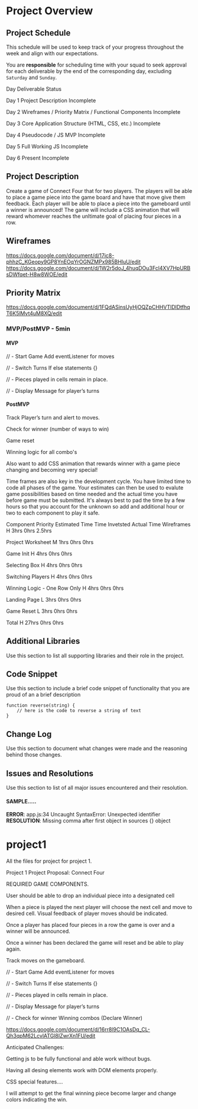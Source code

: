 # Project Overview

## Project Schedule

This schedule will be used to keep track of your progress throughout the week and align with our expectations.  

You are **responsible** for scheduling time with your squad to seek approval for each deliverable by the end of the corresponding day, excluding `Saturday` and `Sunday`.

Day	Deliverable	Status

Day 1	Project Description	Incomplete

Day 2	Wireframes / Priority Matrix / Functional Components	Incomplete

Day 3	Core Application Structure (HTML, CSS, etc.)	Incomplete

Day 4	Pseudocode / JS MVP	Incomplete

Day 5	Full Working JS	Incomplete

Day 6	Present	Incomplete


## Project Description

Create a game of Connect Four that for two players. The players will be able to place a game piece into the game board and have that move give them feedback. Each player will be able to place a piece into the gameboard until a winner is announced! The game will include a CSS animation that will reward whomever reaches the unltimate goal of placing four pieces in a row.

## Wireframes

https://docs.google.com/document/d/17ic8-phhzC_KGeopy9GP8YnEOqYrOGNZMPx985BHIuU/edit
https://docs.google.com/document/d/1W2r5doJ_4huqDOu3Fcl4XV7HpURBsDWfqet-H8w8WOE/edit

## Priority Matrix

https://docs.google.com/document/d/1FQdASinsUyHjOQZpCHHVTIDlDtfhqT6K5lMvt4uM8XQ/edit 

### MVP/PostMVP - 5min


#### MVP 


// - Start Game
Add eventListener for moves


// - Switch Turns
If else statements {}


// - Pieces played in cells remain in place.


// - Display Message for player’s turns






#### PostMVP 

Track Player’s turn and alert to moves.

Check for winner (number of ways to win)

Game reset

Winning logic for all combo's

Also want to add CSS animation that rewards winner with a game piece changing and becoming very special!





Time frames are also key in the development cycle.  You have limited time to code all phases of the game.  Your estimates can then be used to evalute game possibilities based on time needed and the actual time you have before game must be submitted. It's always best to pad the time by a few hours so that you account for the unknown so add and additional hour or two to each component to play it safe.

Component	Priority	Estimated Time	Time Invetsted	Actual Time
Wireframes	H	3hrs	0hrs	2.5hrs

Project Worksheet	M	1hrs	0hrs	0hrs

Game Init	H	4hrs	0hrs	0hrs

Selecting Box	H	4hrs	0hrs	0hrs

Switching Players	H	4hrs	0hrs	0hrs

Winning Logic - One Row Only	H	4hrs	0hrs	0hrs

Landing Page	L	3hrs	0hrs	0hrs

Game Reset	L	3hrs	0hrs	0hrs

Total	H	27hrs	0hrs	0hrs



## Additional Libraries
 Use this section to list all supporting libraries and their role in the project. 

## Code Snippet

Use this section to include a brief code snippet of functionality that you are proud of an a brief description  

```
function reverse(string) {
	// here is the code to reverse a string of text
}
```

## Change Log
 Use this section to document what changes were made and the reasoning behind those changes.  

## Issues and Resolutions
 Use this section to list of all major issues encountered and their resolution.

#### SAMPLE.....
**ERROR**: app.js:34 Uncaught SyntaxError: Unexpected identifier                                
**RESOLUTION**: Missing comma after first object in sources {} object




# project1
All the files for project for project 1.

Project 1
Project Proposal:
Connect Four

REQUIRED GAME COMPONENTS.

User should be able to drop an individual piece into a designated cell
 
When a piece is played the next player will choose the next cell and move to desired cell.
Visual feedback of player moves should be indicated.

Once a player has placed four pieces in a row the game is over and a winner will be announced.
		 
Once a winner has been declared the game will reset and be able to play again.



Track moves on the gameboard.


				
// - Start Game
Add eventListener for moves

// - Switch Turns
If else statements {}

// - Pieces played in cells remain in place.

// - Display Message for player’s turns



// - Check for winner
Winning combos (Declare Winner)

https://docs.google.com/document/d/16rr8l9C1OAsDq_CL-Qh3qpM62LcvlATGl8IZwrXn1FU/edit

Anticipated Challenges:

  Getting js to be fully functional and able work without bugs.
  
  Having all desing elements work with DOM elements properly.
  
 CSS special features....
 
 I will attempt to get the final winning piece become larger and change colors indicating the win.
